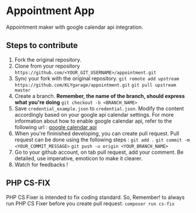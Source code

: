 # Appointment App

Appointment maker with google calendar api integration.

## Steps to contribute

1. Fork the original repository.
2. Clone from your repository
   `https://github.com/<YOUR_GIT_USERNAME>/appointment.git`
3.  Sync your fork with the original repository. 
    `git remote add upstream https://github.com/KLYgarage/appointment.git`
    `git pull upstream master`
4. Create a branch. **Remember, the name of the branch, should express what you're doing**
    `git checkout -b <BRANCH_NAME>`
5. Save `credential_example.json` to `credential.json`. Modify the content accordingly based on your google api calendar settings. For more information about how to enable google calendar api, refer to the following url : [google calendar api](https://developers.google.com/calendar/quickstart/php)
6. When you're fininished developing, you can create pull request. Pull request can be done using the following steps :
    `git add .`
    `git commit -m <YOUR_COMMIT_MESSAGE>`
    `git push -u origin <YOUR_BRANCH_NAME>`
7. Go to your github account, on tab pull request, add your comment. Be detailed, use imperative, emoticon to make it clearer.
8. Watch for feedbacks !

## PHP CS-FIX
PHP CS Fixer is intended to fix coding standard. So, Remember! to always run PHP CS Fixer before you create pull request.
    `composer run cs-fix`
